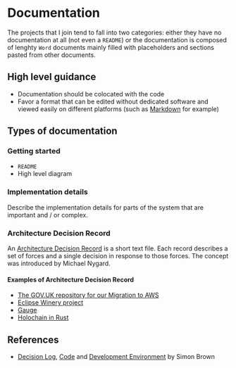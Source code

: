 # Documentation

The projects that I join tend to fall into two categories: either they have no documentation at all (not even a `README`) or the documentation is composed of lenghty `Word` documents mainly filled with placeholders and sections pasted from other documents.

## High level guidance

- Documentation should be colocated with the code
- Favor a format that can be edited without dedicated software and viewed easily on different platforms (such as [Markdown][markdown] for example)

## Types of documentation

### Getting started

- `README`
- High level diagram

### Implementation details

Describe the implementation details for parts of the system that are important and / or complex.

### Architecture Decision Record

An [Architecture Decision Record][michael-nygard-documenting-architecture-decisions] is a short text file. Each record describes a set of forces and a single decision in response to those forces. The concept was introduced by Michael Nygard.

#### Examples of Architecture Decision Record

- [The GOV.UK repository for our Migration to AWS][adr-govuk-aws]
- [Eclipse Winery project][adr-eclipse-winery]
- [Gauge][adr-gauge]
- [Holochain in Rust][adr-holochain]

## References

- [Decision Log][simon-brown-decision-log], [Code][simon-brown-code] and [Development Environment][simon-brown-development-environment] by Simon Brown

[markdown]: https://en.wikipedia.org/wiki/Markdown
[michael-nygard-documenting-architecture-decisions]: http://thinkrelevance.com/blog/2011/11/15/documenting-architecture-decisions
[simon-brown-decision-log]: https://structurizr.com/help/documentation/decision-log
[simon-brown-code]: https://structurizr.com/help/documentation/code
[simon-brown-development-environment]: https://structurizr.com/help/documentation/development-environment
[adr-govuk-aws]: https://github.com/alphagov/govuk-aws/tree/master/docs/architecture/decisions
[adr-eclipse-winery]: https://github.com/eclipse/winery/tree/master/docs/adr
[adr-gauge]: https://github.com/getgauge/gauge/wiki/ADR
[adr-holochain]: https://github.com/holochain/holochain-rust/tree/master/doc/architecture/decisions
